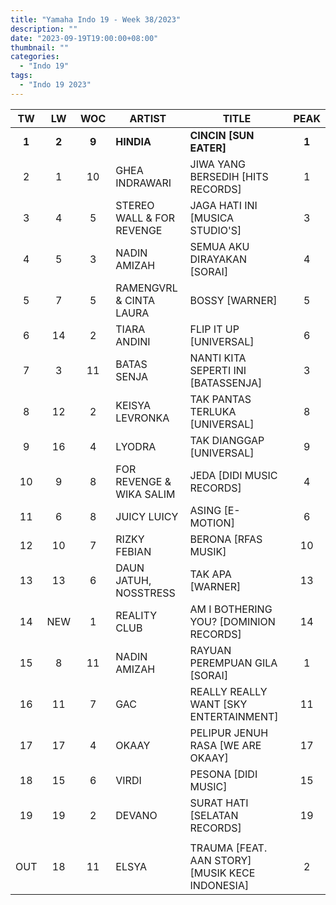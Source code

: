 ```yaml
---
title: "Yamaha Indo 19 - Week 38/2023"
description: ""
date: "2023-09-19T19:00:00+08:00"
thumbnail: ""
categories:
  - "Indo 19"
tags:
  - "Indo 19 2023"
---
```

<!--more-->
|TW|LW|WOC|ARTIST|TITLE|PEAK|
|:---:|:---:|:---:|---|---|:---:|
|**1**|**2**|**9**|**HINDIA**|**CINCIN [SUN EATER]**|**1**|
|2|1|10|GHEA INDRAWARI|JIWA YANG BERSEDIH [HITS RECORDS]|1|
|3|4|5|STEREO WALL & FOR REVENGE|JAGA HATI INI [MUSICA STUDIO'S]|3|
|4|5|3|NADIN AMIZAH|SEMUA AKU DIRAYAKAN [SORAI]|4|
|5|7|5|RAMENGVRL & CINTA LAURA|BOSSY [WARNER]|5|
|6|14|2|TIARA ANDINI|FLIP IT UP [UNIVERSAL]|6|
|7|3|11|BATAS SENJA|NANTI KITA SEPERTI INI [BATASSENJA]|3|
|8|12|2|KEISYA LEVRONKA|TAK PANTAS TERLUKA [UNIVERSAL]|8|
|9|16|4|LYODRA|TAK DIANGGAP [UNIVERSAL]|9|
|10|9|8|FOR REVENGE & WIKA SALIM|JEDA [DIDI MUSIC RECORDS]|4|
|11|6|8|JUICY LUICY|ASING [E-MOTION]|6|
|12|10|7|RIZKY FEBIAN|BERONA [RFAS MUSIK]|10|
|13|13|6|DAUN JATUH, NOSSTRESS|TAK APA [WARNER]|13|
|14|NEW|1|REALITY CLUB|AM I BOTHERING YOU? [DOMINION RECORDS]|14|
|15|8|11|NADIN AMIZAH|RAYUAN PEREMPUAN GILA [SORAI]|1|
|16|11|7|GAC|REALLY REALLY WANT [SKY ENTERTAINMENT]|11|
|17|17|4|OKAAY|PELIPUR JENUH RASA [WE ARE OKAAY]|17|
|18|15|6|VIRDI|PESONA [DIDI MUSIC]|15|
|19|19|2|DEVANO|SURAT HATI [SELATAN RECORDS]|19|
| | | | | | |
|OUT|18|11|ELSYA|TRAUMA [FEAT. AAN STORY] [MUSIK KECE INDONESIA]|2|
